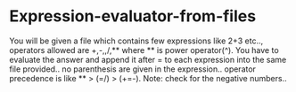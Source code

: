 # Expression-evaluator-from-files
You will be given a file which contains few expressions like 2+3 etc.., operators allowed are +,-,,/,** where ** is power operator(^). You have to evaluate the answer and append it after = to each expression into the same file provided.. no parenthesis are given in the expression.. operator precedence is like ** > (=/) > (+=-). Note: check for the negative numbers..
